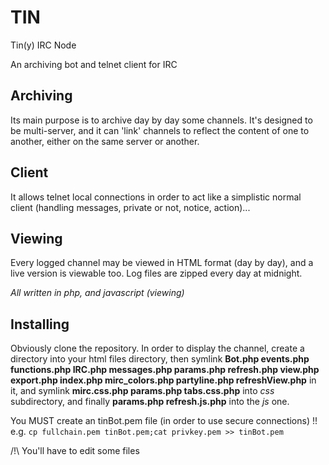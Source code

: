 # TIN
Tin(y) IRC Node

An archiving bot and telnet client for IRC

## Archiving 
Its main purpose is to archive day by day some channels.
It's designed to be multi-server, and it can 'link' channels to reflect the content of one to another, either on the same server or another.

## Client
It allows telnet local connections in order to act like a simplistic normal client (handling messages, private or not, notice, action)...

## Viewing
Every logged channel may be viewed in HTML format (day by day), and a live version is viewable too.
Log files are zipped every day at midnight.

*All written in php, and javascript (viewing)*

## Installing
Obviously clone the repository.
In order to display the channel, create a directory into your html files directory, then symlink **Bot.php events.php functions.php IRC.php messages.php params.php refresh.php view.php export.php index.php mirc_colors.php partyline.php refreshView.php** in it, and symlink **mirc.css.php params.php tabs.css.php** into *css* subdirectory, and finally **params.php refresh.js.php** into the *js* one.

You MUST create an tinBot.pem file (in order to use secure connections) !!
e.g. ```cp fullchain.pem tinBot.pem;cat privkey.pem >> tinBot.pem```

/!\ You'll have to edit some files
